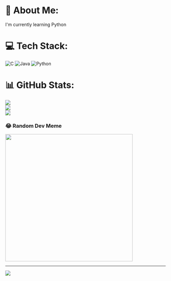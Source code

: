 # 💫 About Me:
I'm currently learning Python


# 💻 Tech Stack:
![C](https://img.shields.io/badge/c-%2300599C.svg?style=flat-square&logo=c&logoColor=white) ![Java](https://img.shields.io/badge/java-%23ED8B00.svg?style=flat-square&logo=openjdk&logoColor=white) ![Python](https://img.shields.io/badge/python-3670A0?style=flat-square&logo=python&logoColor=ffdd54)
# 📊 GitHub Stats:
![](https://github-readme-stats.vercel.app/api?username=ARPRAHMAN&theme=dark&hide_border=true&include_all_commits=true&count_private=false)<br/>
![](https://github-readme-streak-stats.herokuapp.com/?user=ARPRAHMAN&theme=dark&hide_border=true)<br/>
![](https://github-readme-stats.vercel.app/api/top-langs/?username=ARPRAHMAN&theme=dark&hide_border=true&include_all_commits=true&count_private=false&layout=compact)

### 😂 Random Dev Meme
<img src='https://randommeme-five.vercel.app/' style="height: 400px;"/>

---
[![](https://visitcount.itsvg.in/api?id=ARPRAHMAN&icon=0&color=0)](https://visitcount.itsvg.in)

<!-- Proudly created with GPRM ( https://gprm.itsvg.in ) -->
